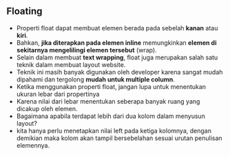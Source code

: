 ## Floating

- Properti float dapat membuat elemen berada pada sebelah **kanan** atau **kiri**.
- Bahkan, **jika diterapkan pada elemen inline** memungkinkan **elemen di sekitarnya mengelilingi elemen tersebut** (wrap).
- Selain dalam membuat **text wrapping**, float juga merupakan salah satu teknik dalam membuat layout website.
- Teknik ini masih banyak digunakan oleh developer karena sangat mudah dipahami dan tergolong **mudah untuk multiple column**.
- Ketika menggunakan properti float, jangan lupa untuk menentukan ukuran lebar dari propertinya
- Karena nilai dari lebar menentukan seberapa banyak ruang yang dicakup oleh elemen.
- Bagaimana apabila terdapat lebih dari dua kolom dalam menyusun layout?
- kita hanya perlu menetapkan nilai left pada ketiga kolomnya, dengan demikian maka kolom akan tampil bersebelahan sesuai urutan penulisan elemennya.

